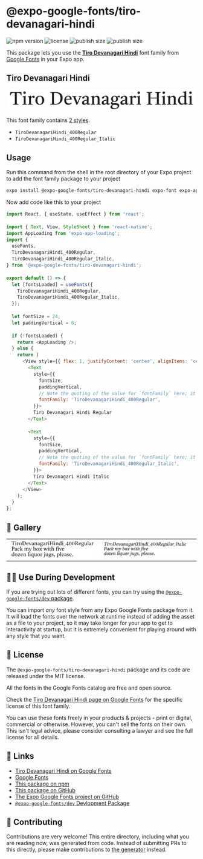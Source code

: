 # @expo-google-fonts/tiro-devanagari-hindi

![npm version](https://flat.badgen.net/npm/v/@expo-google-fonts/tiro-devanagari-hindi)
![license](https://flat.badgen.net/github/license/expo/google-fonts)
![publish size](https://flat.badgen.net/packagephobia/install/@expo-google-fonts/tiro-devanagari-hindi)
![publish size](https://flat.badgen.net/packagephobia/publish/@expo-google-fonts/tiro-devanagari-hindi)

This package lets you use the [**Tiro Devanagari Hindi**](https://fonts.google.com/specimen/Tiro+Devanagari+Hindi) font family from [Google Fonts](https://fonts.google.com/) in your Expo app.

## Tiro Devanagari Hindi

![Tiro Devanagari Hindi](./font-family.png)

This font family contains [2 styles](#-gallery).

- `TiroDevanagariHindi_400Regular`
- `TiroDevanagariHindi_400Regular_Italic`

## Usage

Run this command from the shell in the root directory of your Expo project to add the font family package to your project
```sh
expo install @expo-google-fonts/tiro-devanagari-hindi expo-font expo-app-loading
```

Now add code like this to your project
```js
import React, { useState, useEffect } from 'react';

import { Text, View, StyleSheet } from 'react-native';
import AppLoading from 'expo-app-loading';
import {
  useFonts,
  TiroDevanagariHindi_400Regular,
  TiroDevanagariHindi_400Regular_Italic,
} from '@expo-google-fonts/tiro-devanagari-hindi';

export default () => {
  let [fontsLoaded] = useFonts({
    TiroDevanagariHindi_400Regular,
    TiroDevanagariHindi_400Regular_Italic,
  });

  let fontSize = 24;
  let paddingVertical = 6;

  if (!fontsLoaded) {
    return <AppLoading />;
  } else {
    return (
      <View style={{ flex: 1, justifyContent: 'center', alignItems: 'center' }}>
        <Text
          style={{
            fontSize,
            paddingVertical,
            // Note the quoting of the value for `fontFamily` here; it expects a string!
            fontFamily: 'TiroDevanagariHindi_400Regular',
          }}>
          Tiro Devanagari Hindi Regular
        </Text>

        <Text
          style={{
            fontSize,
            paddingVertical,
            // Note the quoting of the value for `fontFamily` here; it expects a string!
            fontFamily: 'TiroDevanagariHindi_400Regular_Italic',
          }}>
          Tiro Devanagari Hindi Italic
        </Text>
      </View>
    );
  }
};

```

## 🔡 Gallery


||||
|-|-|-|
|![TiroDevanagariHindi_400Regular](./TiroDevanagariHindi_400Regular.ttf.png)|![TiroDevanagariHindi_400Regular_Italic](./TiroDevanagariHindi_400Regular_Italic.ttf.png)|||


## 👩‍💻 Use During Development

If you are trying out lots of different fonts, you can try using the [`@expo-google-fonts/dev` package](https://github.com/expo/google-fonts/tree/master/font-packages/dev#readme).

You can import *any* font style from any Expo Google Fonts package from it. It will load the fonts
over the network at runtime instead of adding the asset as a file to your project, so it may take longer
for your app to get to interactivity at startup, but it is extremely convenient
for playing around with any style that you want.

## 📖 License

The `@expo-google-fonts/tiro-devanagari-hindi` package and its code are released under the MIT license.

All the fonts in the Google Fonts catalog are free and open source.

Check the [Tiro Devanagari Hindi page on Google Fonts](https://fonts.google.com/specimen/Tiro+Devanagari+Hindi) for the specific license of this font family.

You can use these fonts freely in your products & projects - print or digital, commercial or otherwise. However, you can't sell the fonts on their own. This isn't legal advice, please consider consulting a lawyer and see the full license for all details.

## 🔗 Links

- [Tiro Devanagari Hindi on Google Fonts](https://fonts.google.com/specimen/Tiro+Devanagari+Hindi)
- [Google Fonts](https://fonts.google.com/)
- [This package on npm](https://www.npmjs.com/package/@expo-google-fonts/tiro-devanagari-hindi)
- [This package on GitHub](https://github.com/expo/google-fonts/tree/master/font-packages/tiro-devanagari-hindi)
- [The Expo Google Fonts project on GitHub](https://github.com/expo/google-fonts)
- [`@expo-google-fonts/dev` Devlopment Package](https://github.com/expo/google-fonts/tree/master/font-packages/dev)

## 🤝 Contributing

Contributions are very welcome! This entire directory, including what you are reading now, was generated from code. Instead of submitting PRs to this directly, please make contributions to [the generator](https://github.com/expo/google-fonts/tree/master/packages/generator) instead.
